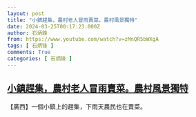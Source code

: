 ```yaml
---
layout: post
title: "小鎮趕集，農村老人冒雨賣菜。農村風景獨特"
date: 2024-03-25T00:17:23.000Z
author: 石炳鋒
from: https://www.youtube.com/watch?v=zMnQR5bWXgA
tags: [ 石炳锋 ]
comments: True
categories: [ 石炳锋 ]
---
```

<!--1711325843000-->
[小鎮趕集，農村老人冒雨賣菜。農村風景獨特](https://www.youtube.com/watch?v=zMnQR5bWXgA)
------

<div>
【廣西】一個小鎮上的趕集，下雨天農民也在賣菜。
</div>
